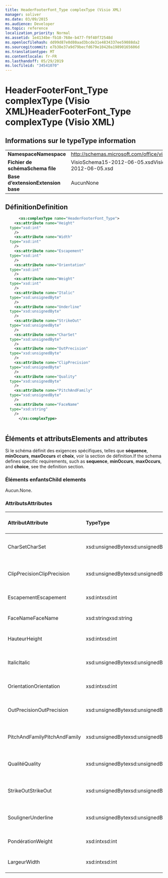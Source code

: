 ```yaml
---
title: HeaderFooterFont_Type complexType (Visio XML)
manager: soliver
ms.date: 03/09/2015
ms.audience: Developer
ms.topic: reference
localization_priority: Normal
ms.assetid: 1e4134be-fb18-768e-b477-f9f40f72548d
ms.openlocfilehash: dd99d87e0d80aad3bcde31e4834337ee59088da2
ms.sourcegitcommit: e7b38e37a9d79becfd679e10420a19890165606d
ms.translationtype: MT
ms.contentlocale: fr-FR
ms.lasthandoff: 05/29/2019
ms.locfileid: "34541070"
---
```

# <a name="headerfooterfont_type-complextype-visio-xml"></a><span data-ttu-id="28b33-102">HeaderFooterFont_Type complexType (Visio XML)</span><span class="sxs-lookup"><span data-stu-id="28b33-102">HeaderFooterFont_Type complexType (Visio XML)</span></span>

## <a name="type-information"></a><span data-ttu-id="28b33-103">Informations sur le type</span><span class="sxs-lookup"><span data-stu-id="28b33-103">Type information</span></span>

|||
|:-----|:-----|
|<span data-ttu-id="28b33-104">**Namespace**</span><span class="sxs-lookup"><span data-stu-id="28b33-104">**Namespace**</span></span> <br/> |http://schemas.microsoft.com/office/visio/2011/1/core  <br/> |
|<span data-ttu-id="28b33-105">**Fichier de schéma**</span><span class="sxs-lookup"><span data-stu-id="28b33-105">**Schema file**</span></span> <br/> |<span data-ttu-id="28b33-106">VisioSchema15-2012-06-05.xsd</span><span class="sxs-lookup"><span data-stu-id="28b33-106">VisioSchema15-2012-06-05.xsd</span></span>  <br/> |
|<span data-ttu-id="28b33-107">**Base d’extension**</span><span class="sxs-lookup"><span data-stu-id="28b33-107">**Extension base**</span></span> <br/> |<span data-ttu-id="28b33-108">Aucun</span><span class="sxs-lookup"><span data-stu-id="28b33-108">None</span></span>  <br/> |
   
## <a name="definition"></a><span data-ttu-id="28b33-109">Définition</span><span class="sxs-lookup"><span data-stu-id="28b33-109">Definition</span></span>

```XML
      <xs:complexType name="HeaderFooterFont_Type">
    <xs:attribute name="Height"
  type="xsd:int"
    />
    <xs:attribute name="Width"
  type="xsd:int"
    />
    <xs:attribute name="Escapement"
  type="xsd:int"
    />
    <xs:attribute name="Orientation"
  type="xsd:int"
    />
    <xs:attribute name="Weight"
  type="xsd:int"
    />
    <xs:attribute name="Italic"
  type="xsd:unsignedByte"
    />
    <xs:attribute name="Underline"
  type="xsd:unsignedByte"
    />
    <xs:attribute name="StrikeOut"
  type="xsd:unsignedByte"
    />
    <xs:attribute name="CharSet"
  type="xsd:unsignedByte"
    />
    <xs:attribute name="OutPrecision"
  type="xsd:unsignedByte"
    />
    <xs:attribute name="ClipPrecision"
  type="xsd:unsignedByte"
    />
    <xs:attribute name="Quality"
  type="xsd:unsignedByte"
    />
    <xs:attribute name="PitchAndFamily"
  type="xsd:unsignedByte"
    />
    <xs:attribute name="FaceName"
  type="xsd:string"
    />
      </xs:complexType>
      
```

## <a name="elements-and-attributes"></a><span data-ttu-id="28b33-110">Éléments et attributs</span><span class="sxs-lookup"><span data-stu-id="28b33-110">Elements and attributes</span></span>

<span data-ttu-id="28b33-111">Si le schéma définit des exigences spécifiques, telles que **séquence**, **minOccurs**, **maxOccurs** et **choix**, voir la section de définition.</span><span class="sxs-lookup"><span data-stu-id="28b33-111">If the schema defines specific requirements, such as **sequence**, **minOccurs**, **maxOccurs**, and **choice**, see the definition section.</span></span> 
  
### <a name="child-elements"></a><span data-ttu-id="28b33-112">Éléments enfants</span><span class="sxs-lookup"><span data-stu-id="28b33-112">Child elements</span></span>

<span data-ttu-id="28b33-113">Aucun.</span><span class="sxs-lookup"><span data-stu-id="28b33-113">None.</span></span>
  
### <a name="attributes"></a><span data-ttu-id="28b33-114">Attributs</span><span class="sxs-lookup"><span data-stu-id="28b33-114">Attributes</span></span>

|<span data-ttu-id="28b33-115">**Attribut**</span><span class="sxs-lookup"><span data-stu-id="28b33-115">**Attribute**</span></span>|<span data-ttu-id="28b33-116">**Type**</span><span class="sxs-lookup"><span data-stu-id="28b33-116">**Type**</span></span>|<span data-ttu-id="28b33-117">**Obligatoire**</span><span class="sxs-lookup"><span data-stu-id="28b33-117">**Required**</span></span>|<span data-ttu-id="28b33-118">**Description**</span><span class="sxs-lookup"><span data-stu-id="28b33-118">**Description**</span></span>|<span data-ttu-id="28b33-119">**Valeurs possibles**</span><span class="sxs-lookup"><span data-stu-id="28b33-119">**Possible values**</span></span>|
|:-----|:-----|:-----|:-----|:-----|
|<span data-ttu-id="28b33-120">CharSet</span><span class="sxs-lookup"><span data-stu-id="28b33-120">CharSet</span></span>  <br/> |<span data-ttu-id="28b33-121">xsd:unsignedByte</span><span class="sxs-lookup"><span data-stu-id="28b33-121">xsd:unsignedByte</span></span>  <br/> |<span data-ttu-id="28b33-122">facultatif</span><span class="sxs-lookup"><span data-stu-id="28b33-122">optional</span></span>  <br/> ||<span data-ttu-id="28b33-123">Valeurs du type xsd:unsignedByte.</span><span class="sxs-lookup"><span data-stu-id="28b33-123">Values of the xsd:unsignedByte type.</span></span>  <br/> |
|<span data-ttu-id="28b33-124">ClipPrecision</span><span class="sxs-lookup"><span data-stu-id="28b33-124">ClipPrecision</span></span>  <br/> |<span data-ttu-id="28b33-125">xsd:unsignedByte</span><span class="sxs-lookup"><span data-stu-id="28b33-125">xsd:unsignedByte</span></span>  <br/> |<span data-ttu-id="28b33-126">facultatif</span><span class="sxs-lookup"><span data-stu-id="28b33-126">optional</span></span>  <br/> ||<span data-ttu-id="28b33-127">Valeurs du type xsd:unsignedByte.</span><span class="sxs-lookup"><span data-stu-id="28b33-127">Values of the xsd:unsignedByte type.</span></span>  <br/> |
|<span data-ttu-id="28b33-128">Escapement</span><span class="sxs-lookup"><span data-stu-id="28b33-128">Escapement</span></span>  <br/> |<span data-ttu-id="28b33-129">xsd:int</span><span class="sxs-lookup"><span data-stu-id="28b33-129">xsd:int</span></span>  <br/> |<span data-ttu-id="28b33-130">facultatif</span><span class="sxs-lookup"><span data-stu-id="28b33-130">optional</span></span>  <br/> ||<span data-ttu-id="28b33-131">Valeurs du type xsd:int.</span><span class="sxs-lookup"><span data-stu-id="28b33-131">Values of the xsd:int type.</span></span>  <br/> |
|<span data-ttu-id="28b33-132">FaceName</span><span class="sxs-lookup"><span data-stu-id="28b33-132">FaceName</span></span>  <br/> |<span data-ttu-id="28b33-133">xsd:string</span><span class="sxs-lookup"><span data-stu-id="28b33-133">xsd:string</span></span>  <br/> |<span data-ttu-id="28b33-134">facultatif</span><span class="sxs-lookup"><span data-stu-id="28b33-134">optional</span></span>  <br/> ||<span data-ttu-id="28b33-135">Valeurs du type xsd:string.</span><span class="sxs-lookup"><span data-stu-id="28b33-135">Values of the xsd:string type.</span></span>  <br/> |
|<span data-ttu-id="28b33-136">Hauteur</span><span class="sxs-lookup"><span data-stu-id="28b33-136">Height</span></span>  <br/> |<span data-ttu-id="28b33-137">xsd:int</span><span class="sxs-lookup"><span data-stu-id="28b33-137">xsd:int</span></span>  <br/> |<span data-ttu-id="28b33-138">facultatif</span><span class="sxs-lookup"><span data-stu-id="28b33-138">optional</span></span>  <br/> ||<span data-ttu-id="28b33-139">Valeurs du type xsd:int.</span><span class="sxs-lookup"><span data-stu-id="28b33-139">Values of the xsd:int type.</span></span>  <br/> |
|<span data-ttu-id="28b33-140">Italic</span><span class="sxs-lookup"><span data-stu-id="28b33-140">Italic</span></span>  <br/> |<span data-ttu-id="28b33-141">xsd:unsignedByte</span><span class="sxs-lookup"><span data-stu-id="28b33-141">xsd:unsignedByte</span></span>  <br/> |<span data-ttu-id="28b33-142">facultatif</span><span class="sxs-lookup"><span data-stu-id="28b33-142">optional</span></span>  <br/> ||<span data-ttu-id="28b33-143">Valeurs du type xsd:unsignedByte.</span><span class="sxs-lookup"><span data-stu-id="28b33-143">Values of the xsd:unsignedByte type.</span></span>  <br/> |
|<span data-ttu-id="28b33-144">Orientation</span><span class="sxs-lookup"><span data-stu-id="28b33-144">Orientation</span></span>  <br/> |<span data-ttu-id="28b33-145">xsd:int</span><span class="sxs-lookup"><span data-stu-id="28b33-145">xsd:int</span></span>  <br/> |<span data-ttu-id="28b33-146">facultatif</span><span class="sxs-lookup"><span data-stu-id="28b33-146">optional</span></span>  <br/> ||<span data-ttu-id="28b33-147">Valeurs du type xsd:int.</span><span class="sxs-lookup"><span data-stu-id="28b33-147">Values of the xsd:int type.</span></span>  <br/> |
|<span data-ttu-id="28b33-148">OutPrecision</span><span class="sxs-lookup"><span data-stu-id="28b33-148">OutPrecision</span></span>  <br/> |<span data-ttu-id="28b33-149">xsd:unsignedByte</span><span class="sxs-lookup"><span data-stu-id="28b33-149">xsd:unsignedByte</span></span>  <br/> |<span data-ttu-id="28b33-150">facultatif</span><span class="sxs-lookup"><span data-stu-id="28b33-150">optional</span></span>  <br/> ||<span data-ttu-id="28b33-151">Valeurs du type xsd:unsignedByte.</span><span class="sxs-lookup"><span data-stu-id="28b33-151">Values of the xsd:unsignedByte type.</span></span>  <br/> |
|<span data-ttu-id="28b33-152">PitchAndFamily</span><span class="sxs-lookup"><span data-stu-id="28b33-152">PitchAndFamily</span></span>  <br/> |<span data-ttu-id="28b33-153">xsd:unsignedByte</span><span class="sxs-lookup"><span data-stu-id="28b33-153">xsd:unsignedByte</span></span>  <br/> |<span data-ttu-id="28b33-154">facultatif</span><span class="sxs-lookup"><span data-stu-id="28b33-154">optional</span></span>  <br/> ||<span data-ttu-id="28b33-155">Valeurs du type xsd:unsignedByte.</span><span class="sxs-lookup"><span data-stu-id="28b33-155">Values of the xsd:unsignedByte type.</span></span>  <br/> |
|<span data-ttu-id="28b33-156">Qualité</span><span class="sxs-lookup"><span data-stu-id="28b33-156">Quality</span></span>  <br/> |<span data-ttu-id="28b33-157">xsd:unsignedByte</span><span class="sxs-lookup"><span data-stu-id="28b33-157">xsd:unsignedByte</span></span>  <br/> |<span data-ttu-id="28b33-158">facultatif</span><span class="sxs-lookup"><span data-stu-id="28b33-158">optional</span></span>  <br/> ||<span data-ttu-id="28b33-159">Valeurs du type xsd:unsignedByte.</span><span class="sxs-lookup"><span data-stu-id="28b33-159">Values of the xsd:unsignedByte type.</span></span>  <br/> |
|<span data-ttu-id="28b33-160">StrikeOut</span><span class="sxs-lookup"><span data-stu-id="28b33-160">StrikeOut</span></span>  <br/> |<span data-ttu-id="28b33-161">xsd:unsignedByte</span><span class="sxs-lookup"><span data-stu-id="28b33-161">xsd:unsignedByte</span></span>  <br/> |<span data-ttu-id="28b33-162">facultatif</span><span class="sxs-lookup"><span data-stu-id="28b33-162">optional</span></span>  <br/> ||<span data-ttu-id="28b33-163">Valeurs du type xsd:unsignedByte.</span><span class="sxs-lookup"><span data-stu-id="28b33-163">Values of the xsd:unsignedByte type.</span></span>  <br/> |
|<span data-ttu-id="28b33-164">Souligner</span><span class="sxs-lookup"><span data-stu-id="28b33-164">Underline</span></span>  <br/> |<span data-ttu-id="28b33-165">xsd:unsignedByte</span><span class="sxs-lookup"><span data-stu-id="28b33-165">xsd:unsignedByte</span></span>  <br/> |<span data-ttu-id="28b33-166">facultatif</span><span class="sxs-lookup"><span data-stu-id="28b33-166">optional</span></span>  <br/> ||<span data-ttu-id="28b33-167">Valeurs du type xsd:unsignedByte.</span><span class="sxs-lookup"><span data-stu-id="28b33-167">Values of the xsd:unsignedByte type.</span></span>  <br/> |
|<span data-ttu-id="28b33-168">Pondération</span><span class="sxs-lookup"><span data-stu-id="28b33-168">Weight</span></span>  <br/> |<span data-ttu-id="28b33-169">xsd:int</span><span class="sxs-lookup"><span data-stu-id="28b33-169">xsd:int</span></span>  <br/> |<span data-ttu-id="28b33-170">facultatif</span><span class="sxs-lookup"><span data-stu-id="28b33-170">optional</span></span>  <br/> ||<span data-ttu-id="28b33-171">Valeurs du type xsd:int.</span><span class="sxs-lookup"><span data-stu-id="28b33-171">Values of the xsd:int type.</span></span>  <br/> |
|<span data-ttu-id="28b33-172">Largeur</span><span class="sxs-lookup"><span data-stu-id="28b33-172">Width</span></span>  <br/> |<span data-ttu-id="28b33-173">xsd:int</span><span class="sxs-lookup"><span data-stu-id="28b33-173">xsd:int</span></span>  <br/> |<span data-ttu-id="28b33-174">facultatif</span><span class="sxs-lookup"><span data-stu-id="28b33-174">optional</span></span>  <br/> ||<span data-ttu-id="28b33-175">Valeurs du type xsd:int.</span><span class="sxs-lookup"><span data-stu-id="28b33-175">Values of the xsd:int type.</span></span>  <br/> |
   

